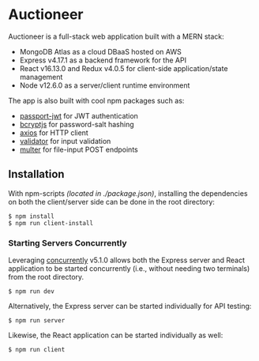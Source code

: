 # Auctioneer
Auctioneer is a full-stack web application built with a MERN stack:
* MongoDB Atlas as a cloud DBaaS hosted on AWS
* Express v4.17.1 as a backend framework for the API
* React v16.13.0 and Redux v4.0.5 for client-side application/state management
* Node v12.6.0 as a server/client runtime environment

The app is also built with cool npm packages such as:
  * [passport-jwt](http://www.passportjs.org/packages/passport-jwt/) for JWT authentication
  * [bcryptjs](https://github.com/kelektiv/node.bcrypt.js/) for password-salt hashing
  * [axios](https://github.com/axios/axios) for HTTP client
  * [validator](https://github.com/validatorjs/validator.js) for input validation
  * [multer](https://github.com/expressjs/multer) for file-input POST endpoints

## Installation 
With npm-scripts *(located in ./package.json)*, installing the dependencies on both the client/server side can be done in the root directory:
```shell
$ npm install
$ npm run client-install
```
### Starting Servers Concurrently
Leveraging [concurrently](https://github.com/kimmobrunfeldt/concurrently) v5.1.0 allows both the Express server and React application to be started concurrently (i.e., without needing two terminals) from the root directory. 
```shell
$ npm run dev
```
Alternatively, the Express server can be started individually for API testing:
```shell
$ npm run server
```
Likewise, the React application can be started individually as well:
```shell
$ npm run client
```

<!-- ## Project Architecture
User stories and business logic can be inferred from this UI Transition Diagram:
<img src='https://i.imgur.com/HjcudXg.jpg' title='UIDiagram' width='' alt=''/> -->
